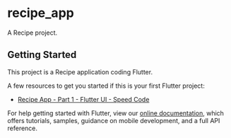 # recipe_app

A Recipe project.

## Getting Started

This project is a Recipe application coding Flutter.

A few resources to get you started if this is your first Flutter project:

- [Recipe App - Part 1 - Flutter UI - Speed Code](https://www.youtube.com/watch?v=kkorXiCKhAY&t=1752s)

For help getting started with Flutter, view our
[online documentation](https://flutter.dev/docs), which offers tutorials,
samples, guidance on mobile development, and a full API reference.
